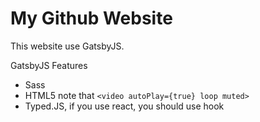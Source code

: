 # My Github Website
This website use GatsbyJS.

GatsbyJS Features
- Sass
- HTML5 note that ``` <video autoPlay={true} loop muted> ```
- Typed.JS, if you use react, you should use hook
